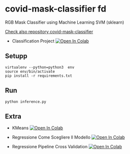 # covid-mask-classifier fd
RGB Mask Classifier using Machine Learning SVM (sklearn)

[Check also repository covid-mask-classifier](https://github.com/visiont3lab/covid-mask-classifier)

* Classification Project 
<a href="https://colab.research.google.com/github/visiont3lab/project-covid-mask-classifier/blob/main/Classification_Project.ipynb" target="_parent"><img src="https://colab.research.google.com/assets/colab-badge.svg" alt="Open In Colab"/></a>


## Setupp
```
virtualenv --python=python3  env
source env/bin/activate
pip install -r requirements.txt
```

## Run
```
python inference.py 
```

## Extra

* KMeans
<a href="https://colab.research.google.com/github/visiont3lab/project-covid-mask-classifier/blob/main/utils/colab/K_Means.ipynb" target="_parent"><img src="https://colab.research.google.com/assets/colab-badge.svg" alt="Open In Colab"/></a>

* Regressione Come Scegliere Il Modello
<a href="https://colab.research.google.com/github/visiont3lab/project-covid-mask-classifier/blob/main/utils/colab/RegressionComeScegliereIlModello.ipynb" target="_parent"><img src="https://colab.research.google.com/assets/colab-badge.svg" alt="Open In Colab"/></a>

* Regressione  Pipeline Cross Validation
<a href="https://colab.research.google.com/github/visiont3lab/project-covid-mask-classifier/blob/main/utils/colab/RegressionPipelineCrossValidation.ipynb" target="_parent"><img src="https://colab.research.google.com/assets/colab-badge.svg" alt="Open In Colab"/></a>
